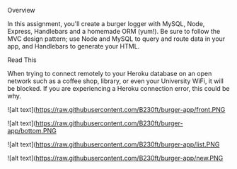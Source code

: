 Overview

In this assignment, you'll create a burger logger with MySQL, Node, Express, Handlebars and a homemade ORM (yum!). Be sure to follow the MVC design pattern; use Node and MySQL to query and route data in your app, and Handlebars to generate your HTML.


Read This

When trying to connect remotely to your Heroku database on an open network such as a coffee shop, library, or even your University WiFi, it will be blocked. If you are experiencing a Heroku connection error, this could be why.


![alt text](https://raw.githubusercontent.com/B230ft/burger-app/front.PNG


![alt text](https://raw.githubusercontent.com/B230ft/burger-app/bottom.PNG


![alt text](https://raw.githubusercontent.com/B230ft/burger-app/list.PNG



![alt text](https://raw.githubusercontent.com/B230ft/burger-app/new.PNG
